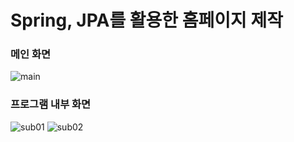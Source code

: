 # Spring, JPA를 활용한 홈페이지 제작

### 메인 화면
![main](https://user-images.githubusercontent.com/95290996/161718892-0c394652-49db-4245-8ccd-6a268b4af1df.PNG)

### 프로그램 내부 화면
![sub01](https://user-images.githubusercontent.com/95290996/161718939-ad7281f9-72c7-48c6-9927-016154493259.PNG)
![sub02](https://user-images.githubusercontent.com/95290996/161718955-5f605ef0-fdbd-479b-b1b4-20caafcb6a94.PNG)
